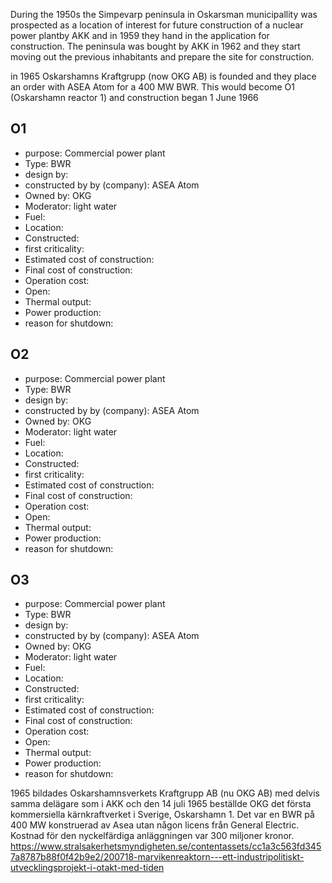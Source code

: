 During the 1950s the Simpevarp peninsula in Oskarsman municipallity was prospected as a location of interest for future construction of a nuclear power plantby AKK and in 1959 they hand in the application for construction. The peninsula was bought by AKK in 1962 and they start moving out the previous inhabitants and prepare the site for construction.

in 1965 Oskarshamns Kraftgrupp (now OKG AB) is founded and they place an order with ASEA Atom for a 400 MW BWR. This would become O1 (Oskarshamn reactor 1) and construction began 1 June 1966


## O1
* purpose: Commercial power plant
* Type: BWR
* design by:
* constructed by by (company): ASEA Atom
* Owned by: OKG
* Moderator: light water
* Fuel: 
* Location: 
* Constructed:
* first criticality:
* Estimated cost of construction:
* Final cost of construction:
* Operation cost:
* Open:
* Thermal output:
* Power production:
* reason for shutdown:

## O2
* purpose: Commercial power plant
* Type: BWR
* design by:
* constructed by by (company): ASEA Atom
* Owned by: OKG
* Moderator: light water
* Fuel: 
* Location: 
* Constructed:
* first criticality:
* Estimated cost of construction:
* Final cost of construction:
* Operation cost:
* Open:
* Thermal output:
* Power production:
* reason for shutdown:

## O3
* purpose: Commercial power plant
* Type: BWR
* design by:
* constructed by by (company): ASEA Atom
* Owned by: OKG
* Moderator: light water
* Fuel: 
* Location: 
* Constructed:
* first criticality:
* Estimated cost of construction:
* Final cost of construction:
* Operation cost:
* Open:
* Thermal output:
* Power production:
* reason for shutdown:











1965 bildades Oskarshamnsverkets Kraftgrupp AB (nu OKG AB) med delvis samma
delägare som i AKK och den 14 juli 1965 beställde OKG det första kommersiella
kärnkraftverket i Sverige, Oskarshamn 1. Det var en BWR på 400 MW konstruerad av
Asea utan någon licens från General Electric. Kostnad för den nyckelfärdiga
anläggningen var 300 miljoner kronor. https://www.stralsakerhetsmyndigheten.se/contentassets/cc1a3c563fd3457a8787b88f0f42b9e2/200718-marvikenreaktorn---ett-industripolitiskt-utvecklingsprojekt-i-otakt-med-tiden

